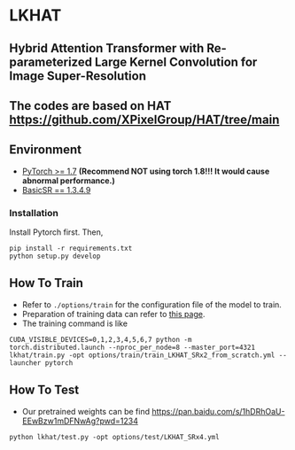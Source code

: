 # LKHAT
## Hybrid Attention Transformer with Re-parameterized Large Kernel Convolution for Image Super-Resolution

## The codes are based on HAT https://github.com/XPixelGroup/HAT/tree/main

## Environment
- [PyTorch >= 1.7](https://pytorch.org/) **(Recommend **NOT** using torch 1.8!!! It would cause abnormal performance.)**
- [BasicSR == 1.3.4.9](https://github.com/XPixelGroup/BasicSR/blob/master/INSTALL.md) 
### Installation
Install Pytorch first.
Then,
```
pip install -r requirements.txt
python setup.py develop
```

## How To Train
- Refer to `./options/train` for the configuration file of the model to train.
- Preparation of training data can refer to [this page](https://github.com/XPixelGroup/BasicSR/blob/master/docs/DatasetPreparation.md).
- The training command is like
```
CUDA_VISIBLE_DEVICES=0,1,2,3,4,5,6,7 python -m torch.distributed.launch --nproc_per_node=8 --master_port=4321 lkhat/train.py -opt options/train/train_LKHAT_SRx2_from_scratch.yml --launcher pytorch
```
## How To Test
- Our pretrained weights can be find https://pan.baidu.com/s/1hDRhOaU-EEwBzw1mDFNwAg?pwd=1234 
```
python lkhat/test.py -opt options/test/LKHAT_SRx4.yml
```
